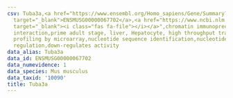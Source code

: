```yaml
---
csv: Tuba3a,<a href="https://www.ensembl.org/Homo_sapiens/Gene/Summary?db=core;g=ENSMUSG00000067702"
  target="_blank">ENSMUSG00000067702</a>,<a href="https://www.ncbi.nlm.nih.gov/pubmed/23834426"
  target="_blank"><i class="fas fa-file"></i></a>",chromatin immunoprecipitation assay,direct
  interaction,prime adult stage, liver, Hepatocyte, high throughput transcription
  profiling by microarray,nucleotide sequence identification,nucleotide sequence identification,transcriptional
  regulation,down-regulates activity
data_alias: Tuba3a
data_id: ENSMUSG00000067702
data_numevidence: 1
data_species: Mus musculus
data_taxid: '10090'
title: Tuba3a
---
```


